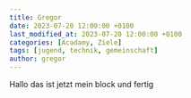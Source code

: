 ```yaml
---
title: Gregor
date: 2023-07-20 12:00:00 +0100
last_modified_at: 2023-07-20 12:00:00 +0100
categories: [Acadamy, Ziele]
tags: [jugend, technik, gemeinschaft]
author: gregor
---
```

Hallo das ist jetzt mein block und fertig 